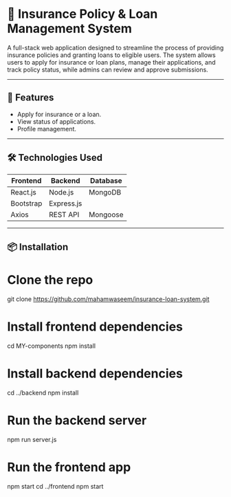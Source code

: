 # 💼 Insurance Policy & Loan Management System

A full-stack web application designed to streamline the process of providing insurance policies and granting loans to eligible users. The system allows users to apply for insurance or loan plans, manage their applications, and track policy status, while admins can review and approve submissions.

---

## 🧩 Features
- Apply for insurance or a loan.
- View status of applications.
- Profile management.


---

## 🛠️ Technologies Used

| Frontend      | Backend       | Database     | 
|---------------|---------------|--------------|
| React.js      | Node.js       | MongoDB      |
| Bootstrap     | Express.js    |              |
| Axios         | REST API      | Mongoose     | 

---

## 📦 Installation

# Clone the repo
git clone https://github.com/mahamwaseem/insurance-loan-system.git

# Install frontend dependencies
cd MY-components
npm install

# Install backend dependencies
cd ../backend
npm install

# Run the backend server
npm run server.js

# Run the frontend app
npm start
cd ../frontend
npm start
